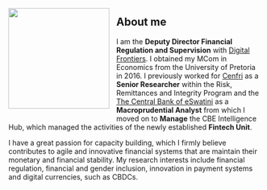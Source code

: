 <dl>
<img src="LwaziMabhengu_01.jpg" style="border: 0pt none; margin-bottom: 1em; float: left; margin-right: 1em;" height="200">
<p style="text-align: left;">
</p>
</dl>
  
## **About me**
 
I am the **Deputy Director Financial Regulation and Supervision** with <a href="https://digitalfrontiers.org" target="_bank">Digital Frontiers</a>. I obtained my MCom in Economics from the University of Pretoria in 2016. I previously worked for <a href="https://cenfri.org" target="_bank">Cenfri</a> as a **Senior Researcher** within the Risk, Remittances and Integrity Program and the <a href="https://www.centralbank.org.sz" target="_bank">The Central Bank of eSwatini</a> as a **Macroprudential Analyst** from which I moved on to **Manage** the CBE Intelligence Hub, which managed the activities of the newly established **Fintech Unit**.

I have a great passion for capacity building, which I firmly believe contributes to agile and innovative financial systems that are maintain their monetary and financial stability. My research interests include financial regulation, financial and gender inclusion, innovation in payment systems and digital currencies, such as CBDCs.
